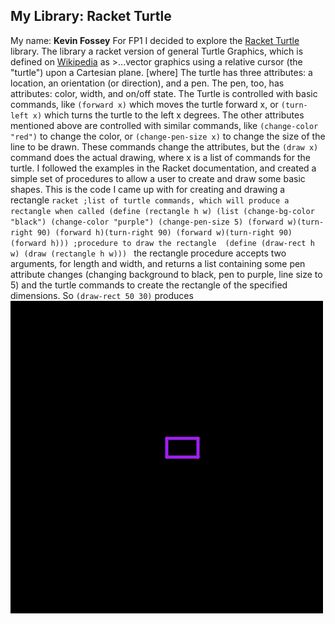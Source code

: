 ## My Library: Racket Turtle
My name: **Kevin Fossey**
	For FP1 I decided to explore the [Racket Turtle](https://docs.racket-lang.org/racket_turtle/index.html) library. The library a racket version of general Turtle Graphics, which is defined on [Wikipedia](https://en.wikipedia.org/wiki/Turtle_graphics) as 
	>...vector graphics using a relative cursor (the "turtle") upon a Cartesian plane. [where] The turtle has three attributes: a location, an orientation (or direction), and a pen. The pen, too, has attributes: color, width, and on/off state.
	The Turtle is controlled with basic commands, like `(forward x)` which moves the turtle forward x, or `(turn-left x)` which turns the turtle to the left x degrees. The other attributes mentioned above are controlled with similar commands, like `(change-color "red")` to change the color, or `(change-pen-size x)` to change the size of the line to be drawn.
	These commands change the attributes, but the `(draw x)` command does the actual drawing, where x is a list of commands for the turtle. I followed the examples in the Racket documentation, and created a simple set of procedures to allow a user to create and draw some basic shapes.
	This is the code I came up with for creating and drawing a rectangle
	```racket
		;list of turtle commands, which will produce a rectangle when called
		(define (rectangle h w)
		  (list (change-bg-color "black")
				(change-color "purple")
				(change-pen-size 5)
				(forward w)(turn-right 90)
				(forward h)(turn-right 90)
				(forward w)(turn-right 90)
				(forward h)))
		;procedure to draw the rectangle 
		(define (draw-rect h w)
		  (draw (rectangle h w)))
    ```
	the rectangle procedure accepts two arguments, for length and width, and returns a list containing some pen attribute changes (changing background to black, pen to purple, line size to 5) and the turtle commands to create the rectangle of the specified dimensions.
	So `(draw-rect 50 30)` produces
	![Turtle Rectangle](/rect.png?raw=true "Trutle Rectangle")

